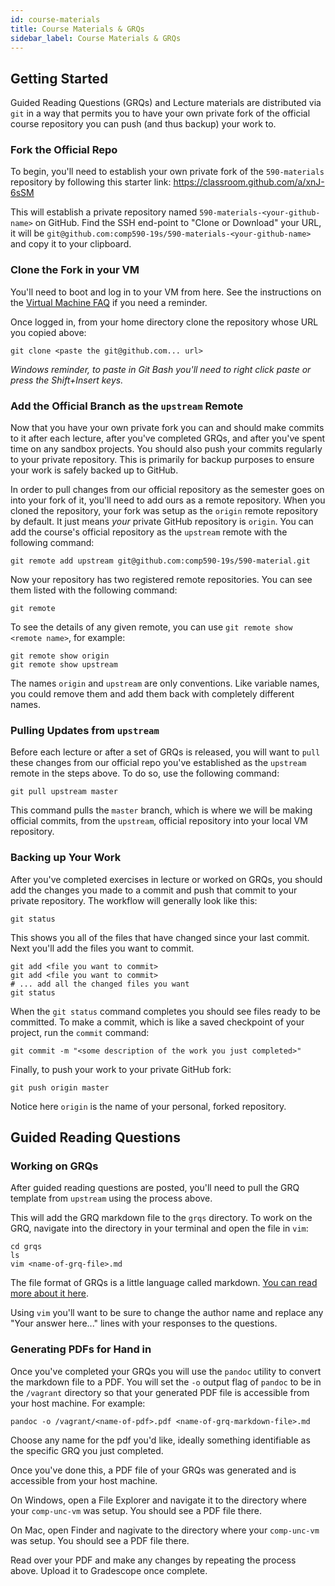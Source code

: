 ```yaml
---
id: course-materials
title: Course Materials & GRQs
sidebar_label: Course Materials & GRQs
---
```


## Getting Started

Guided Reading Questions (GRQs) and Lecture materials are distributed via `git` in a way that permits you to have your own private fork of the official course repository you can push (and thus backup) your work to.

### Fork the Official Repo

To begin, you'll need to establish your own private fork of the `590-materials` repository by following this starter link: <https://classroom.github.com/a/xnJ-6sSM>

This will establish a private repository named `590-materials-<your-github-name>` on GitHub. Find the SSH end-point to "Clone or Download" your URL, it will be `git@github.com:comp590-19s/590-materials-<your-github-name>` and copy it to your clipboard.

### Clone the Fork in your VM

You'll need to boot and log in to your VM from here. See the instructions on the [Virtual Machine FAQ](http://localhost:3000/docs/vm-faq#operating-the-vm) if you need a reminder.

Once logged in, from your home directory clone the repository whose URL you copied above:

    git clone <paste the git@github.com... url>

*Windows reminder, to paste in Git Bash you'll need to right click paste or press the Shift+Insert keys.*

### Add the Official Branch as the `upstream` Remote

Now that you have your own private fork you can and should make commits to it after each lecture, after you've completed GRQs, and after you've spent time on any sandbox projects. You should also push your commits regularly to your private repository. This is primarily for backup purposes to ensure your work is safely backed up to GitHub.

In order to pull changes from our official repository as the semester goes on into your fork of it, you'll need to add ours as a remote repository. When you cloned the repository, your fork was setup as the `origin` remote repository by default. It just means *your* private GitHub repository is `origin`. You can add the course's official repository as the `upstream` remote with the following command:

    git remote add upstream git@github.com:comp590-19s/590-material.git

Now your repository has two registered remote repositories. You can see them listed with the following command:

    git remote

To see the details of any given remote, you can use `git remote show <remote name>`, for example:

    git remote show origin
    git remote show upstream

The names `origin` and `upstream` are only conventions. Like variable names, you could remove them and add them back with completely different names. 

### Pulling Updates from `upstream`

Before each lecture or after a set of GRQs is released, you will want to `pull` these changes from our official repo you've established as the `upstream` remote in the steps above. To do so, use the following command:

    git pull upstream master

This command pulls the `master` branch, which is where we will be making official commits, from the `upstream`, official repository into your local VM repository.

### Backing up Your Work

After you've completed exercises in lecture or worked on GRQs, you should add the changes you made to a commit and push that commit to your private repository. The workflow will generally look like this:

    git status

This shows you all of the files that have changed since your last commit. Next you'll add the files you want to commit.

    git add <file you want to commit>
    git add <file you want to commit>
    # ... add all the changed files you want
    git status

When the `git status` command completes you should see files ready to be committed. To make a commit, which is like a saved checkpoint of your project, run the `commit` command:

    git commit -m "<some description of the work you just completed>"

Finally, to push your work to your private GitHub fork:

    git push origin master

Notice here `origin` is the name of your personal, forked repository.

## Guided Reading Questions 

### Working on GRQs

After guided reading questions are posted, you'll need to pull the GRQ template from `upstream` using the process above.

This will add the GRQ markdown file to the `grqs` directory. To work on the GRQ, navigate into the directory in your terminal and open the file in `vim`:

    cd grqs
    ls
    vim <name-of-grq-file>.md

The file format of GRQs is a little language called markdown. [You can read more about it here](https://github.com/adam-p/markdown-here/wiki/Markdown-Cheatsheet). 

Using `vim` you'll want to be sure to change the author name and replace any "Your answer here..." lines with your responses to the questions.

### Generating PDFs for Hand in

Once you've completed your GRQs you will use the `pandoc` utility to convert the markdown file to a PDF. You will set the `-o` output flag of `pandoc` to be in the `/vagrant` directory so that your generated PDF file is accessible from your host machine. For example:

    pandoc -o /vagrant/<name-of-pdf>.pdf <name-of-grq-markdown-file>.md

Choose any name for the pdf you'd like, ideally something identifiable as the specific GRQ you just completed.

Once you've done this, a PDF file of your GRQs was generated and is accessible from your host machine.

On Windows, open a File Explorer and navigate it to the directory where your `comp-unc-vm` was setup. You should see a PDF file there. 

On Mac, open Finder and nagivate to the directory where your `comp-unc-vm` was setup. You should see a PDF file there.

Read over your PDF and make any changes by repeating the process above. Upload it to Gradescope once complete.
